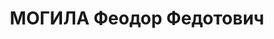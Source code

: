 ---
title: МОГИЛА Феодор Федотович
description: "1899 року народження, м. Краматорськ Донецької області, українець, освіта\
  \ середня, безпартійний. Проживав: м. Краматорськ Донецької області, сел. Петрівка,\
  \ вул. Пушкіна, буд. № 22. Старший виконроб машзаводуім. Сталіна. \n  Заарештований\
  \ 17 липня 1937 року. Засуджений виїзною сесією військової колегії Верховного Суду\
  \ СРСР у м. Сталіно (м. Донецьк) до розстрілу з конфіскацією майна. Вирок приведений\
  \ до виконання у м. Сталіно (м. Донецьк) 2 грудня 1937 року. \n  Реабілітований\
  \ у 1938 році."
---
